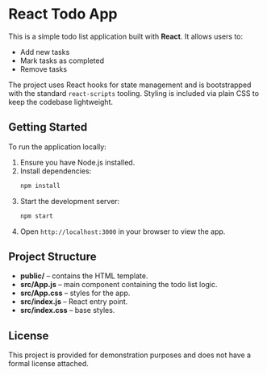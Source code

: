 # React Todo App

This is a simple todo list application built with **React**.  It allows users to:

- Add new tasks
- Mark tasks as completed
- Remove tasks

The project uses React hooks for state management and is bootstrapped with the
standard `react-scripts` tooling.  Styling is included via plain CSS to keep the
codebase lightweight.

## Getting Started

To run the application locally:

1. Ensure you have Node.js installed.
2. Install dependencies:
   ```sh
   npm install
   ```
3. Start the development server:
   ```sh
   npm start
   ```
4. Open `http://localhost:3000` in your browser to view the app.

## Project Structure

- **public/** – contains the HTML template.
- **src/App.js** – main component containing the todo list logic.
- **src/App.css** – styles for the app.
- **src/index.js** – React entry point.
- **src/index.css** – base styles.

## License

This project is provided for demonstration purposes and does not have a formal
license attached.
